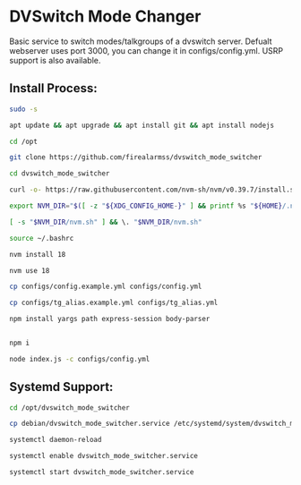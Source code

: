 # DVSwitch Mode Changer

Basic service to switch modes/talkgroups of a dvswitch server. Defualt webserver uses port 3000, you can change it in configs/config.yml. USRP support is also available.

## Install Process:
```bash
sudo -s

apt update && apt upgrade && apt install git && apt install nodejs

cd /opt

git clone https://github.com/firealarmss/dvswitch_mode_switcher

cd dvswitch_mode_switcher

curl -o- https://raw.githubusercontent.com/nvm-sh/nvm/v0.39.7/install.sh | bash

export NVM_DIR="$([ -z "${XDG_CONFIG_HOME-}" ] && printf %s "${HOME}/.nvm" || printf %s "${XDG_CONFIG_HOME}/nvm")"

[ -s "$NVM_DIR/nvm.sh" ] && \. "$NVM_DIR/nvm.sh"

source ~/.bashrc

nvm install 18

nvm use 18

cp configs/config.example.yml configs/config.yml

cp configs/tg_alias.example.yml configs/tg_alias.yml

npm install yargs path express-session body-parser


npm i

node index.js -c configs/config.yml
```

## Systemd Support:
```bash
cd /opt/dvswitch_mode_switcher

cp debian/dvswitch_mode_switcher.service /etc/systemd/system/dvswitch_mode_switcher.service

systemctl daemon-reload

systemctl enable dvswitch_mode_switcher.service

systemctl start dvswitch_mode_switcher.service
```
